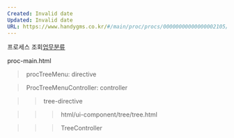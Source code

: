 ```yaml
---
Created: Invalid date
Updated: Invalid date
URL: https://www.handygms.co.kr/#/main/proc/procs/00000000000000002105/viewgroups/
---
```

프로세스 조회[업무분류](https://www.handygms.co.kr/#/main/proc/dashboard)

proc-main.html

> procTreeMenu: directive

> ProcTreeMenuController: controller

>> tree-directive

>>> html/ui-component/tree/tree.html

>>> TreeController